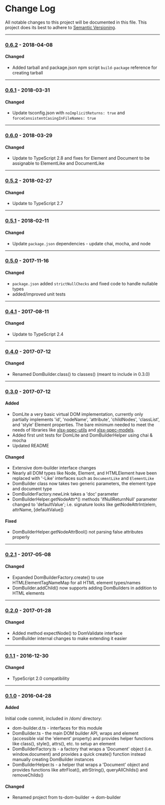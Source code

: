 ﻿# Change Log
All notable changes to this project will be documented in this file.
This project does its best to adhere to [Semantic Versioning](http://semver.org/).


--------
### [0.6.2](N/A) - 2018-04-08
#### Changed
* Added tarball and package.json npm script `build-package` reference for creating tarball


--------
### [0.6.1](https://github.com/TeamworkGuy2/dom-builder/commit/91ce390d6022843b95f1f817c3a2ab51d51084e3) - 2018-03-31
#### Changed
* Update tsconfig.json with `noImplicitReturns: true` and `forceConsistentCasingInFileNames: true`


--------
### [0.6.0](https://github.com/TeamworkGuy2/dom-builder/commit/37fc735038e69b9562d2d3e9766e521d87dee4f7) - 2018-03-29
#### Changed
* Update to TypeScript 2.8 and fixes for Element and Document to be assignable to ElementLike and DocumentLike


--------
### [0.5.2](https://github.com/TeamworkGuy2/dom-builder/commit/0ee1f9a03c3e8f7d98103193c4a1eb574c40ae86) - 2018-02-27
#### Changed
* Update to TypeScript 2.7


--------
### [0.5.1](https://github.com/TeamworkGuy2/dom-builder/commit/ef5d34eb0c31be8bb67329f58b53a28c02168e38) - 2018-02-11
#### Changed
* Update `package.json` dependencies - update chai, mocha, and node


--------
### [0.5.0](https://github.com/TeamworkGuy2/dom-builder/commit/496d057345a7d79e6f05919c2be0c91ceca53985) - 2017-11-16
#### Changed
* `package.json` added `strictNullChecks` and fixed code to handle nullable types
* added/improved unit tests


--------
### [0.4.1](https://github.com/TeamworkGuy2/dom-builder/commit/fe4375294e67a993919e9bd6dcc26b915dd7aa97) - 2017-08-11
#### Changed
* Update to TypeScript 2.4


--------
### [0.4.0](https://github.com/TeamworkGuy2/dom-builder/commit/9a7ccbc07d374fce3d5960770263b53fba22e315) - 2017-07-12
#### Changed
* Renamed DomBuilder.class() to classes() (meant to include in 0.3.0)


--------
### [0.3.0](https://github.com/TeamworkGuy2/dom-builder/commit/75b6e20e3f490ac81e085986b3946f79a58d0dd5) - 2017-07-12
#### Added
* DomLite a very basic virtual DOM implementation, currently only partially implements 'id', 'nodeName', 'attribute', 'childNodes', 'classList', and 'style' Element properties.  The bare minimum needed to meet the needs of libraries like [xlsx-spec-utils](https://github.com/TeamworkGuy2/xlsx-spec-utils) and [xlsx-spec-models](https://github.com/TeamworkGuy2/xlsx-spec-models).
* Added first unit tests for DomLite and DomBuilderHelper using chai & mocha
* Updated README

#### Changed
* Extensive dom-builder interface changes
* Nearly all DOM types like Node, Element, and HTMLElement have been replaced with '-Like' interfaces such as `DocumentLike` and `ElementLike`
* DomBuilder class now takes two generic parameters, the element type and document type
* DomBuilderFactory.newLink takes a 'doc' parameter
* DomBuilderHelper.getNodeAttr*() methods 'ifNullReturnNull' parameter changed to 'defaultValue'; i.e. signature looks like getNodeAttrInt(elem, attrName, [defaultValue])

#### Fixed
* DomBuilderHelper.getNodeAttrBool() not parsing false attributes properly


--------
### [0.2.1](https://github.com/TeamworkGuy2/dom-builder/commit/1398109ec0265d5f460ae0b022e646c905e3f430) - 2017-05-08
#### Changed
* Expanded DomBuilderFactory.create() to use HTMLElementTagNameMap for all HTML element types/names
* DomBuilder.addChild() now supports adding DomBuilders in addition to HTML elements


--------
### [0.2.0](https://github.com/TeamworkGuy2/dom-builder/commit/2870cc4ee9f8c272827ca485fe2a0a9515475efc) - 2017-01-28
#### Changed
* Added method expectNode() to DomValidate interface
* DomBuilder internal changes to make extending it easier


--------
### [0.1.1](https://github.com/TeamworkGuy2/dom-builder/commit/79abd5e028f5c71ede33924428d3df2755a6d871) - 2016-12-30
#### Changed
* TypeScript 2.0 compatibility


--------
### [0.1.0](https://github.com/TeamworkGuy2/dom-builder/commit/a584d1cb374e5f33018f13c06c950a45415b8068) - 2016-04-28
#### Added
Initial code commit, included in /dom/ directory:
* dom-builder.d.ts - interfaces for this module
* DomBuilder.ts - the main DOM builder API, wraps and element (accessible vial the 'element' property) and provides helper functions like class(), style(), attrs(), etc. to setup an element
* DomBuilderFactory.ts - a factory that wraps a 'Document' object (i.e. window.document) and provides a quick create() function instead manually creating DomBuilder instances
* DomBuilderHelper.ts - a helper that wraps a 'Document' object and provides functions like attrFloat(), attrString(), queryAllChilds() and removeChilds()

#### Changed
* Renamed project from ts-dom-builder -> dom-builder